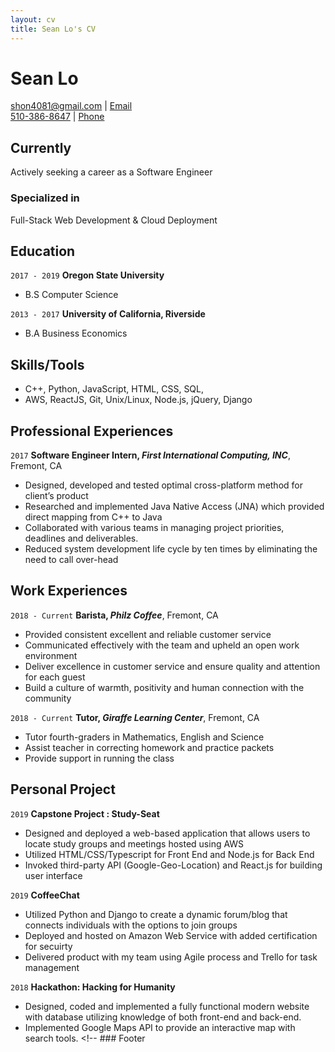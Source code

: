 ```yaml
--- 
layout: cv 
title: Sean Lo's CV
--- 
```


# Sean Lo 

<div id="webaddress">
<a href="shon4081@gmail.com">shon4081@gmail.com</a> | <a href="shon4081@gmail.com">Email</a>
</div>

<div id="webaddress">
<a href="510-386-8647">510-386-8647</a> | <a href="510-386-8647">Phone</a>
</div>

## Currently
Actively seeking a career as a Software Engineer

### Specialized in

Full-Stack Web Development & Cloud Deployment

## Education

`2017 - 2019` 
__Oregon State University__
- B.S Computer Science

`2013 - 2017`
__University of California, Riverside__
- B.A Business Economics   

## Skills/Tools  
- C++, Python, JavaScript, HTML, CSS, SQL, 
- AWS, ReactJS, Git, Unix/Linux, Node.js, jQuery, Django   

## Professional Experiences  
`2017` 
__Software Engineer Intern, *First International Computing, INC*__, Fremont, CA  
- Designed, developed and tested optimal cross-platform method for client’s product 
- Researched and implemented Java Native Access (JNA) which provided direct mapping from C++ to Java 
- Collaborated with various teams in managing project priorities, deadlines and deliverables. 
- Reduced system development life cycle by ten times by eliminating the need to call over-head  

## Work Experiences  
`2018 - Current` __Barista, *Philz Coffee*__, Fremont, CA  
- Provided consistent excellent and reliable customer service 
- Communicated effectively with the team and upheld an open work environment 
- Deliver excellence in customer service and ensure quality and attention for each guest 
- Build a culture of warmth, positivity and human connection with the community  

`2018 - Current` __Tutor, *Giraffe Learning Center*__, Fremont, CA  
- Tutor fourth-graders in Mathematics, English and Science 
- Assist teacher in correcting homework and practice packets 
- Provide support in running the class  

## Personal Project  

`2019` __Capstone Project : Study-Seat__  
- Designed and deployed a web-based application that allows users to locate study groups and meetings hosted using AWS 
- Utilized HTML/CSS/Typescript for Front End and Node.js for Back End 
- Invoked third-party API (Google-Geo-Location) and React.js for building user interface 

`2019` __CoffeeChat__  
- Utilized Python and Django to create a dynamic forum/blog that connects individuals with the options to join groups 
- Deployed and hosted on Amazon Web Service with added certification for secuirty 
- Delivered product with my team using Agile process and Trello for task management

`2018` __Hackathon: Hacking for Humanity__  
- Designed, coded and implemented a fully functional modern website with database utilizing knowledge of both front-end and back-end. 
- Implemented Google Maps API to provide an interactive map with search tools. <!-- ### Footer
